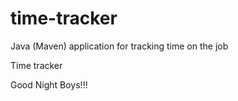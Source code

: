 # time-tracker
Java (Maven) application for tracking time on the job

Time tracker

Good Night Boys!!!
